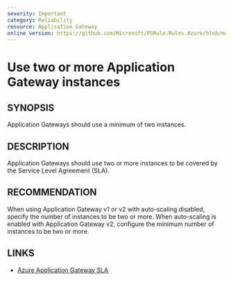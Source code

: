 ```yaml
---
severity: Important
category: Reliability
resource: Application Gateway
online version: https://github.com/Microsoft/PSRule.Rules.Azure/blob/master/docs/rules/en/Azure.AppGw.MinInstance.md
---
```


# Use two or more Application Gateway instances

## SYNOPSIS

Application Gateways should use a minimum of two instances.

## DESCRIPTION

Application Gateways should use two or more instances to be covered by the Service Level Agreement (SLA).

## RECOMMENDATION

When using Application Gateway v1 or v2 with auto-scaling disabled, specify the number of instances to be two or more.
When auto-scaling is enabled with Application Gateway v2, configure the minimum number of instances to be two or more.

## LINKS

- [Azure Application Gateway SLA](https://azure.microsoft.com/en-au/support/legal/sla/application-gateway/)
